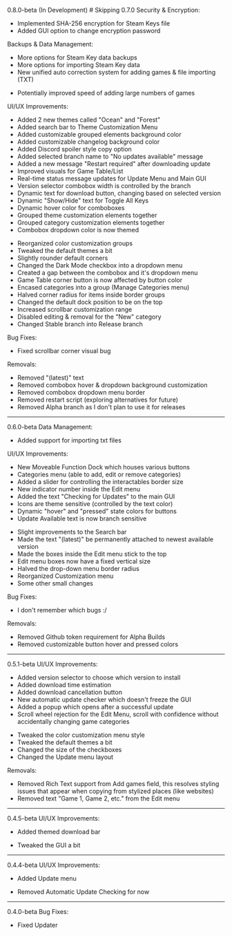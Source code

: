0.8.0-beta (In Development) # Skipping 0.7.0
Security & Encryption:
+ Implemented SHA-256 encryption for Steam Keys file
+ Added GUI option to change encryption password

Backups & Data Management:
+ More options for Steam Key data backups
+ More options for importing Steam Key data
+ New unified auto correction system for adding games & file importing (TXT)
* Potentially improved speed of adding large numbers of games

UI/UX Improvements:
+ Added 2 new themes called "Ocean" and "Forest"
+ Added search bar to Theme Customization Menu
+ Added customizable grouped elements background color
+ Added customizable changelog background color
+ Added Discord spoiler style copy option
+ Added selected branch name to "No updates available" message
+ Added a new message "Restart required" after downloading update
+ Improved visuals for Game Table/List
+ Real-time status message updates for Update Menu and Main GUI
+ Version selector combobox width is controlled by the branch
+ Dynamic text for download button, changing based on selected version
+ Dynamic "Show/Hide" text for Toggle All Keys
+ Dynamic hover color for comboboxes
+ Grouped theme customization elements together
+ Grouped category customization elements together
+ Combobox dropdown color is now themed
* Reorganized color customization groups
* Tweaked the default themes a bit
* Slightly rounder default corners
* Changed the Dark Mode checkbox into a dropdown menu
* Created a gap between the combobox and it's dropdown menu
* Game Table corner button is now affected by button color
* Encased categories into a group (Manage Categories menu)
* Halved corner radius for items inside border groups
* Changed the default dock position to be on the top
* Increased scrollbar customization range
* Disabled editing & removal for the "New" category
* Changed Stable branch into Release branch

Bug Fixes:
* Fixed scrollbar corner visual bug

Removals:
- Removed "(latest)" text
- Removed combobox hover & dropdown background customization
- Removed combobox dropdown menu border
- Removed restart script (exploring alternatives for future)
- Removed Alpha branch as I don't plan to use it for releases

___
0.6.0-beta
Data Management:
+ Added support for importing txt files

UI/UX Improvements:
+ New Moveable Function Dock which houses various buttons
+ Categories menu (able to add, edit or remove categories)
+ Added a slider for controlling the interactables border size
+ New indicator number inside the Edit menu
+ Added the text "Checking for Updates" to the main GUI
+ Icons are theme sensitive (controlled by the text color)
+ Dynamic "hover" and "pressed" state colors for buttons
+ Update Available text is now branch sensitive
* Slight improvements to the Search bar
* Made the text "(latest)" be permanently attached to newest available version
* Made the boxes inside the Edit menu stick to the top
* Edit menu boxes now have a fixed vertical size
* Halved the drop-down menu border radius
* Reorganized Customization menu
* Some other small changes

Bug Fixes:
* I don't remember which bugs :/

Removals:
- Removed Github token requirement for Alpha Builds
- Removed customizable button hover and pressed colors

___
0.5.1-beta
UI/UX Improvements:
+ Added version selector to choose which version to install
+ Added download time estimation
+ Added download cancellation button
+ New automatic update checker which doesn't freeze the GUI
+ Added a popup which opens after a successful update
+ Scroll wheel rejection for the Edit Menu, scroll with confidence without accidentally changing game categories
* Tweaked the color customization menu style
* Tweaked the default themes a bit
* Changed the size of the checkboxes
* Changed the Update menu layout

Removals:
- Removed Rich Text support from Add games field, this resolves styling issues that appear when copying from stylized places (like websites)
- Removed text "Game 1, Game 2, etc." from the Edit menu

___
0.4.5-beta
UI/UX Improvements:
+ Added themed download bar
* Tweaked the GUI a bit

___
0.4.4-beta
UI/UX Improvements:
+ Added Update menu
- Removed Automatic Update Checking for now

___
0.4.0-beta
Bug Fixes:
* Fixed Updater
